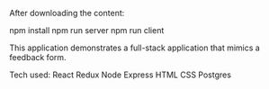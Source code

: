 After downloading the content:

npm install
npm run server
npm run client

This application demonstrates a full-stack application that mimics a feedback form. 

Tech used: 
React
Redux
Node
Express
HTML
CSS 
Postgres 
